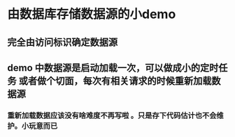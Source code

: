 # 由数据库存储数据源的小demo 
## 完全由访问标识确定数据源
##  demo 中数据源是启动加载一次，可以做成小的定时任务 或者做个切面，每次有相关请求的时候重新加载数据源
### 重新加载数据应该没有啥难度不再写啦 。只是存下代码估计也不会维护。小玩意而已
